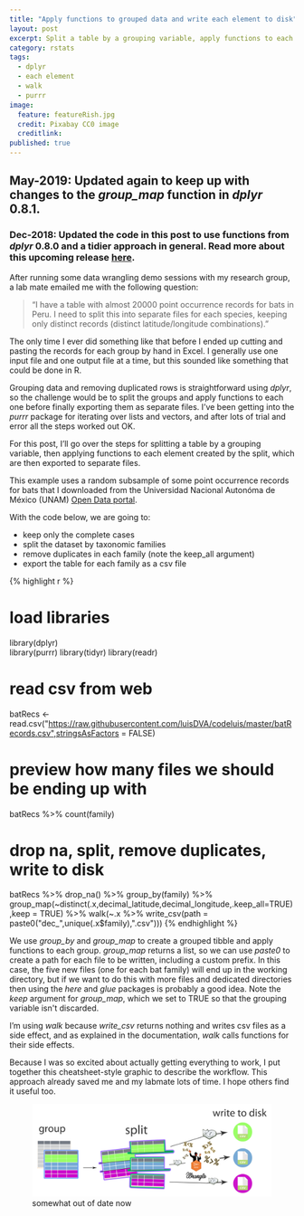 ```yaml
---
title: "Apply functions to grouped data and write each element to disk"
layout: post
excerpt: Split a table by a grouping variable, apply functions to each element, and export to separate files. 
category: rstats
tags:
  - dplyr
  - each element
  - walk
  - purrr
image:
  feature: featureRish.jpg
  credit: Pixabay CC0 image
  creditlink:
published: true
---
```

## May-2019: Updated again to keep up with changes to the _group\_map_ function in _dplyr_ 0.8.1.  
### Dec-2018: Updated the code in this post to use functions from _dplyr_ 0.8.0 and a tidier approach in general. Read more about this upcoming release [here](https://www.tidyverse.org/articles/2018/12/dplyr-0-8-0-release-candidate/). 

After running some data wrangling demo sessions with my research group, a lab mate emailed me with the following question:

> “I have a table with almost 20000 point occurrence records for bats in Peru. I need to split this into separate files for each species, keeping only distinct records (distinct latitude/longitude combinations).”

The only time I ever did something like that before I ended up cutting and pasting the records for each group by hand in Excel. I generally use one input file and one output file at a time, but this sounded like something that could be done in R.

Grouping data and removing duplicated rows is straightforward using _dplyr_, so the challenge would be to split the groups and apply functions to each one before finally exporting them as separate files. I’ve been getting into the _purrr_ package for iterating over lists and vectors, and after lots of trial and error all the steps worked out OK.

For this post, I’ll go over the steps for splitting a table by a grouping variable, then applying functions to each element created by the split, which are then exported to separate files. 

This example uses a random subsample of some point occurrence records for bats that I downloaded from the Universidad Nacional Autonóma de México (UNAM) [Open Data portal](https://datosabiertos.unam.mx/).

With the code below, we are going to:

- keep only the complete cases
- split the dataset by taxonomic families
- remove duplicates in each family (note the keep_all argument)
- export the table for each family as a csv file

{% highlight r %}
# load libraries
library(dplyr)  
library(purrr)
library(tidyr)
library(readr)

# read csv from web
batRecs <- read.csv("https://raw.githubusercontent.com/luisDVA/codeluis/master/batRecords.csv",stringsAsFactors = FALSE)

# preview how many files we should be ending up with
batRecs %>% count(family)


# drop na, split, remove duplicates, write to disk
batRecs %>%  drop_na() %>% 
  group_by(family) %>% group_map(~distinct(.x,decimal_latitude,decimal_longitude,.keep_all=TRUE),keep = TRUE) %>% 
  walk(~.x %>%  write_csv(path = paste0("dec_",unique(.x$family),".csv")))
{% endhighlight %}

We use _group\_by_ and _group\_map_ to create a grouped tibble and apply functions to each group. _group\_map_ returns a list, so we can use _paste0_ to create a path for each file to be written, including a custom prefix. In this case, the five new files (one for each bat family) will end up in the working directory, but if we want to do this with more files and dedicated directories then using the _here_ and _glue_ packages is probably a good idea. Note the _keep_ argument for _group\_map_, which we set to TRUE so that the grouping variable isn't discarded. 

I’m using _walk_ because _write\_csv_ returns nothing and writes csv files as a side effect, and as explained in the documentation, _walk_ calls functions for their side effects.   

Because I was so excited about actually getting everything to work, I put together this cheatsheet-style graphic to describe the workflow. This approach already saved me and my labmate lots of time. I hope others find it useful too. 

<figure>
    <a href="/images/purrrPost.png"><img src="/images/purrrPost.png"></a>
        <figcaption>somewhat out of date now</figcaption>
</figure>

